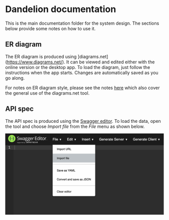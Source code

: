 # Dandelion documentation

This is the main documentation folder for the system design. The sections below
provide some notes on how to use it.

## ER diagram

The ER diagram is produced using ]diagrams.net](https://www.diagrams.net/).
It can be viewed and edited either with the online version or the desktop app.
To load the diagram, just follow the instructions when the app starts. Changes
are automatically saved as you go along.

For notes on ER diagram style, please see the notes [here](https://bdavison.napier.ac.uk/db/Practicals/Drawio/erd/)
which also cover the general use of the diagrams.net tool.

## API spec

The API spec is produced using the [Swagger editor](https://editor.swagger.io).
To load the data, open the tool and choose *Import file* from the *File* menu
as shown below.

![Loading API definition](images/swagger.png)
